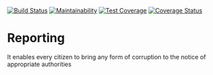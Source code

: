 [![Build Status](https://travis-ci.org/Rexben001/Reporting.svg?branch=develop)](https://travis-ci.org/Rexben001/Reporting)
[![Maintainability](https://api.codeclimate.com/v1/badges/69f6a576b0c5525e4e35/maintainability)](https://codeclimate.com/github/Rexben001/Reporting/maintainability)
[![Test Coverage](https://api.codeclimate.com/v1/badges/69f6a576b0c5525e4e35/test_coverage)](https://codeclimate.com/github/Rexben001/Reporting/test_coverage)
[![Coverage Status](https://coveralls.io/repos/github/Rexben001/Reporting/badge.svg?branch=master)](https://coveralls.io/github/Rexben001/Reporting?branch=master)

# Reporting
It enables every citizen to  bring any form of corruption to the notice of appropriate authorities
